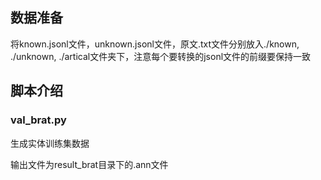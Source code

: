## 数据准备

将known.jsonl文件，unknown.jsonl文件，原文.txt文件分别放入./known, ./unknown, ./artical文件夹下，注意每个要转换的jsonl文件的前缀要保持一致

## 脚本介绍

### val_brat.py

生成实体训练集数据

输出文件为result_brat目录下的.ann文件

